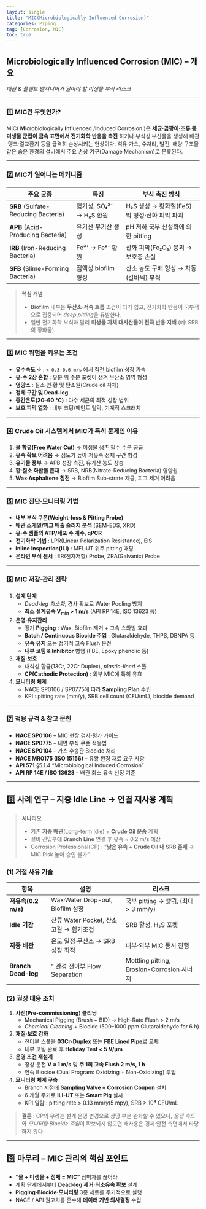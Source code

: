 ```yaml
---
layout: single
title: "MIC(Microbiologically Influenced Corrosion)"
categories: Piping
tag: [Corrosion, MIC]
toc: true
---
```


## Microbiologically Influenced Corrosion (MIC) – 개요 

*배관 & 플랜트 엔지니어가 알아야 할 미생물 부식 리스크*

------

### 1️⃣ MIC란 무엇인가?

MIC( **M**icrobiologically **I**nfluenced /**I**nduced **C**orrosion )은 **세균·곰팡이·조류 등 미생물 군집이 금속 표면에서 전기화학 반응을 촉진** 하거나 부식성 부산물을 생성해 배관·탱크·열교환기 등을 급격히 손상시키는 현상이다. 석유·가스, 수처리, 발전, 해양 구조물 같은 습윤 환경의 설비에서 주요 손상 기구(Damage Mechanism)로 분류된다.

------

### 2️⃣ MIC가 일어나는 메커니즘 

| 주요 균종                           | 특징                     | 부식 촉진 방식                                |
| ----------------------------------- | ------------------------ | --------------------------------------------- |
| **SRB** (Sulfate-Reducing Bacteria) | 혐기성, SO₄²⁻ → H₂S 환원 | H₂S 생성 → 황화철(FeS) 막 형성·산화 피막 파괴 |
| **APB** (Acid-Producing Bacteria)   | 유기산·무기산 생성       | pH 저하·국부 산성화에 의한 pitting            |
| **IRB** (Iron-Reducing Bacteria)    | Fe³⁺ → Fe²⁺ 환원         | 산화 피막(Fe₂O₃) 붕괴 → 보호층 손실           |
| **SFB** (Slime-Forming Bacteria)    | 점액성 biofilm 형성      | 산소 농도 구배 형성 → 차동(갈바닉) 부식       |



> **핵심 개념**
>
> - **Biofilm** 내부는 **무산소·저속 흐름** 조건이 되기 쉽고, 전기화학 반응이 국부적으로 집중되어 *deep pitting*을 유발한다.
> - 일반 전기화학 부식과 달리 **미생물 자체 대사산물이 전극 반응 지배** (예: SRB의 황화물).

------

### 3️⃣ MIC 위험을 키우는 조건 

- **유수속도 ↓** : `< 0.3–0.6 m/s` 에서 침전·biofilm 성장 가속
- **유·수 2상 혼합** : 유분 위 수분 포켓이 생겨 무산소 영역 형성
- **영양소** : 질소·인·황 및 탄소원(Crude oil 자체)
- **정체 구간 및 Dead-leg**
- **중간온도(20–60 °C)** : 다수 세균의 최적 성장 범위
- **보호 피막 열화** : 내부 코팅/페인트 탈락, 기계적 스크래치

------

### 4️⃣ Crude Oil 시스템에서 MIC가 특히 문제인 이유 

1. **물 함유(Free Water Cut)** → 미생물 생존 필수 수분 공급
2. **유속 확보 어려움** → 점도가 높아 저유속·정체 구간 형성
3. **유기물 풍부** → APB 성장 촉진, 유기산 농도 상승
4. **황·질소 화합물 존재** → SRB, NRB(Nitrate-Reducing Bacteria) 영양원
5. **Wax·Asphaltene 침전** → Biofilm Sub-strate 제공, 피그 제거 어려움

------

### 5️⃣ MIC 진단·모니터링 기법 

- **내부 부식 쿠폰(Weight-loss & Pitting Probe)**
- **배관 스케일/피그 배출 슬러지 분석** (SEM-EDS, XRD)
- **유·수 샘플의 ATP/세포 수 계수, qPCR**
- **전기화학 기법** : LPR(Linear Polarization Resistance), EIS
- **Inline Inspection(ILI)** : MFL·UT 위주 pitting 매핑
- **온라인 부식 센서** : ER(전자저항) Probe, ZRA(Galvanic) Probe

------

### 6️⃣ MIC 저감·관리 전략 

1. **설계 단계**
   - *Dead-leg 최소화*, 경사 확보로 Water Pooling 방지
   - **최소 설계유속 V<sub>min</sub> > 1 m/s** (API RP 14E, ISO 13623 등)
2. **운영·유지관리**
   - 정기 **Pigging** : Wax, Biofilm 제거 + 고속 스와빙 효과
   - **Batch / Continuous Biocide 주입** : Glutaraldehyde, THPS, DBNPA 등
   - **유속 유지** 또는 정기적 고속 Flush 운전
   - **내부 코팅 & Inhibitor** 병행 (FBE, Epoxy phenolic 등)
3. **재질·보호**
   - 내식성 합금(13Cr, 22Cr Duplex), *plastic-lined* 스풀
   - **CP(Cathodic Protection)** : 외부 MIC에 특히 유효
4. **모니터링 체계**
   - NACE SP0106 / SP0775에 따라 **Sampling Plan** 수립
   - KPI : pitting rate (mm/y), SRB cell count (CFU/mL), biocide demand

------

### 7️⃣ 적용 규격 & 참고 문헌

- **NACE SP0106** – MIC 현장 검사·평가 가이드
- **NACE SP0775** – 내면 부식 쿠폰 적용법
- **NACE SP0104** – 가스 수송관 Biocide 처리
- **NACE MR0175 (ISO 15156)** – 유황 환경 재료 요구 사항
- **API 571** §5.1.4 “Microbiological Induced Corrosion”
- **API RP 14E / ISO 13623** – 배관 최소 유속 선정 기준

------

## 8️⃣ 사례 연구 – 지중 Idle Line → 연결 재사용 계획

> **시나리오**
>
> - 기존 **지중 배관**(Long-term Idle) + **Crude Oil 운송** 계획
> - 설비 진입부에 **Branch Line** 연결 후 유속 ≈ 0.2 m/s 예상
> - Corrosion Professional(CP) : “**낮은 유속 + Crude Oil 내 SRB 존재** → MIC Risk 높아 승인 불가”

### (1) 거절 사유 기술

| 항목                | 설명                                    | 리스크                                     |
| ------------------- | --------------------------------------- | ------------------------------------------ |
| **저유속(0.2 m/s)** | Wax·Water Drop-out, Biofilm 성장        | 국부 pitting → 穿孔 (최대 > 3 mm/y)        |
| **Idle 기간**       | 잔류 Water Pocket, 산소 고갈 → 혐기조건 | SRB 활성, H₂S 포켓                         |
| **지중 배관**       | 온도 일정·무산소 → SRB 성장 최적        | 내부·외부 MIC 동시 진행                    |
| **Branch Dead-leg** |" 관경 전이부 Flow Separation     | Mottling pitting, Erosion-Corrosion 시너지 |



### (2) 권장 대응 조치

1. **사전(Pre-commissioning) 클리닝**
   - Mechanical Pigging (Brush + BID) → High-Rate Flush > 2 m/s
   - *Chemical Cleaning* + Biocide (500–1000 ppm Glutaraldehyde for 6 h)
2. **재질·보호 강화**
   - 전이부 스풀을 **03Cr-Duplex** 또는 **FBE Lined Pipe**로 교체
   - 내부 코팅 완료 후 **Holiday Test < 5 V/µm**
3. **운영 조건 재설계**
   - 정상 운전 **V ≥ 1 m/s** 및 **주 1회 고속 Flush 2 m/s, 1 h**
   - 연속 Biocide (Dual Program: Oxidizing + Non-Oxidizing) 투입
4. **모니터링 체계 구축**
   - Branch 저점에 **Sampling Valve + Corrosion Coupon** 설치
   - 6 개월 주기로 **ILI-UT** 또는 **Smart Pig** 실시
   - KPI 알람 : pitting rate > 0.13 mm/y(5 mpy), SRB > 10⁴ CFU/mL

> **결론** : CP의 우려는 설계·운영 변경으로 상당 부분 완화할 수 있으나, *운전 속도*와 *모니터링·Biocide 주입*이 확보되지 않으면 재사용은 경제·안전 측면에서 타당하지 않다.

------

## 9️⃣ 마무리 – MIC 관리의 핵심 포인트 

- **“물 + 미생물 + 정체 = MIC”** 삼박자를 끊어라
- 계획 단계에서부터 **Dead-leg 제거·최소유속 확보** 설계
- **Pigging·Biocide·모니터링** 3종 세트를 주기적으로 실행
- NACE / API 권고치를 준수해 **데이터 기반 의사결정** 수립





